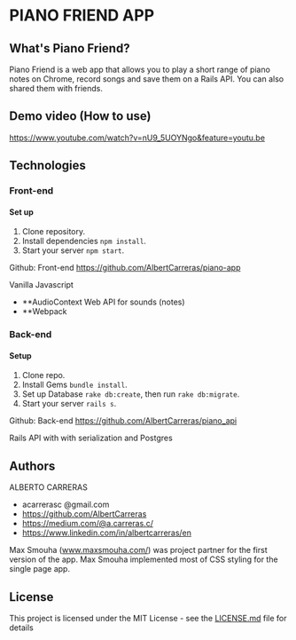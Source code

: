 # PIANO FRIEND APP

## What's Piano Friend?

Piano Friend is a web app that allows you to play a short range of piano notes on Chrome, record songs and save them on a Rails API. You can also shared them with friends. 

## Demo video (How to use)

https://www.youtube.com/watch?v=nU9_5UOYNgo&feature=youtu.be

## Technologies

### Front-end
#### Set up
1. Clone repository.
1. Install dependencies `npm install`.
1. Start your server `npm start`.

Github:
Front-end 
https://github.com/AlbertCarreras/piano-app

Vanilla Javascript
* **AudioContext Web API for sounds (notes) 
* **Webpack    

### Back-end 
#### Setup
1. Clone repo.
1. Install Gems `bundle install`.
1. Set up Database `rake db:create`, then run `rake db:migrate`.
1. Start your server `rails s`.

Github:
Back-end
https://github.com/AlbertCarreras/piano_api

Rails API with with serialization and Postgres

## Authors
ALBERTO CARRERAS
* acarrerasc @gmail.com
* https://github.com/AlbertCarreras
* https://medium.com/@a.carreras.c/
* https://www.linkedin.com/in/albertcarreras/en

Max Smouha (www.maxsmouha.com/) was project partner for the first version of the app. Max Smouha implemented most of CSS styling for the single page app.

## License

This project is licensed under the MIT License - see the [LICENSE.md](LICENSE.md) file for details